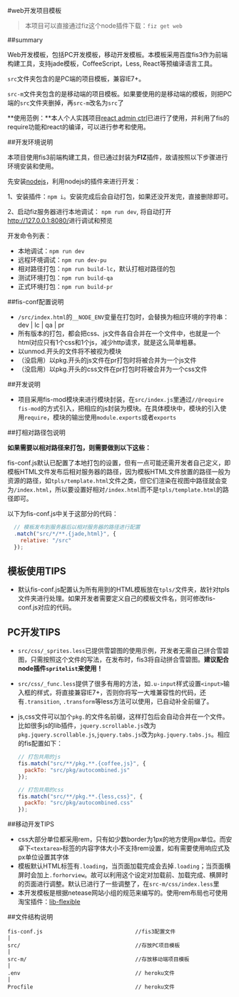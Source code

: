 #web开发项目模板

> 本项目可以直接通过fiz这个node插件下载：`fiz get web`

##summary

Web开发模板，包括PC开发模板，移动开发模板。本模板采用百度fis3作为前端构建工具，支持jade模板，CoffeeScript，Less, React等预编译语言工具。

`src`文件夹包含的是PC端的项目模板，兼容IE7+。

`src-m`文件夹包含的是移动端的项目模板。如果要使用的是移动端的模板，则把PC端的`src`文件夹删掉，再`src-m`改名为`src`了

**使用范例：**本人个人实践项目[react admin ctrl](https://github.com/luozt/react-admin-ctrl)已进行了使用，并利用了fis的require功能和react的编译，可以进行参考和使用。

##开发环境说明

本项目使用fis3前端构建工具，但已通过封装为**FIZ**插件，故请按照以下步骤进行环境安装和使用。

先安装[nodejs](https://nodejs.org/)，利用nodejs的插件来进行开发：

1、安装插件：`npm i`。安装完成后会自动打包，如果还没开发完，直接删除即可。

2、启动fiz服务器进行本地调试： `npm run dev`, 将自动打开<http://127.0.0.1:8080/>进行调试和预览

开发命令列表：

* 本地调试：`npm run dev`
* 远程环境调试：`npm run dev-pu`
* 相对路径打包：`npm run build-lc`，默认打相对路径的包
* 测试环境打包：`npm run build-qa`
* 正式环境打包：`npm run build-pr`

##fis-conf配置说明

* `/src/index.html`的`__NODE_ENV`变量在打包时，会替换为相应环境的字符串：dev | lc | qa | pr
* 所有版本的打包，都会把css、js文件各自合并在一个文件中，也就是一个html对应只有1个css和1个js，减少http请求，就是这么简单粗暴。
* 以unmod.开头的文件将不被视为模块
* （没启用）以pkg.开头的js文件在pr打包时将被合并为一个js文件
* （没启用）以pkg.开头的css文件在pr打包时将被合并为一个css文件

##开发说明

* 项目采用fis-mod模块来进行模块封装，在`src/index.js`里通过`//@require fis-mod`的方式引入，把相应的js封装为模块。在具体模块中，模块的引入使用`require`，模块的输出使用`module.exports`或者`exports`


##打相对路径包说明

**如果需要以相对路径来打包，则需要做到以下这些：**

fis-conf.js默认已配置了本地打包的设置，但有一点可能还需开发者自己定义，即模板HTML文件发布后相对服务器的路径，因为模板HTML文件放置的路径一般为资源的路径，如`tpls/template.html`文件之类，但它们渲染在视图中路径就会变为`/index.html`，所以要设置好相对`/index.html`而不是`tpls/template.html`的路径即可。

以下为fis-conf.js中关于这部分的代码：

```javascript
  // 模板发布到服务器后以相对服务器的路径进行配置
  .match("src/*/**.{jade,html}", {
    relative: "/src"
  });
```

## 模板使用TIPS

* 默认fis-conf.js配置认为所有用到的HTML模板放在`tpls/`文件夹，故针对tpls文件夹进行处理。如果开发者需要定义自己的模板文件名，则可修改fis-conf.js对应的代码。

## PC开发TIPS

* `src/css/_sprites.less`已提供雪碧图的使用示例，开发者无需自己拼合雪碧图，只需按照这个文件的写法，在发布时，fis3将自动拼合雪碧图。**建议配合node插件`spritelist`来使用！**
* `src/css/_func.less`提供了很多有用的方法，如`.u-input`样式设置`<input>`输入框的样式，将直接兼容IE7+，否则你将写一大堆兼容性的代码，还有`.transition`, `.transform`等less方法可以使用，已自动补全前缀了。
* js,css文件可以加个`pkg.`的文件名前缀，这样打包后会自动合并在一个文件。比如很多js的lib插件，`jquery.scrollable.js`改为`pkg.jquery.scrollable.js`,`jquery.tabs.js`改为`pkg.jquery.tabs.js`。相应的fis配置如下：

  ```js
  // 打包共用的js
  fis.match("src/**/pkg.**.{coffee,js}", {
    packTo: "src/pkg/autocombined.js"
  });

  // 打包共用的css
  fis.match("src/**/pkg.**.{less,css}", {
    packTo: "src/pkg/autocombined.css"
  });
  ```

##移动开发TIPS

* css大部分单位都采用rem，只有如少数border为1px的地方使用px单位。而安卓下`<textarea>`标签的内容字体大小不支持rem设置，如有需要使用响应式及px单位设置其字体
* 模板默认HTML标签有`.loading`，当页面加载完成会去掉`.loading`；当页面横屏时会加上`.forhorview`。故可以利用这个设定对加载前、加载完成、横屏时的页面进行调整。默认已进行了一些调整了，在`src-m/css/index.less`里
* 本开发模板是根据netease网站小组的规范来编写的。使用rem布局也可使用淘宝插件：[lib-flexible](https://github.com/amfe/lib-flexible)


##文件结构说明

```
fis-conf.js                             //fis3配置文件
|
src/                                    //存放PC项目模板
|
src-m/                                  //存放移动端项目模板
|
.env                                    // heroku文件
|
Procfile                                // heroku文件
```